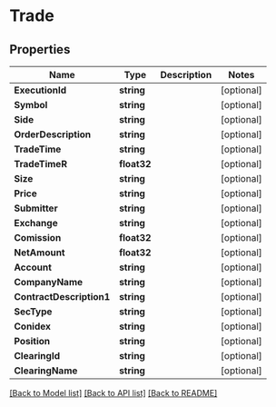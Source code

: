 # Trade

## Properties

Name | Type | Description | Notes
------------ | ------------- | ------------- | -------------
**ExecutionId** | **string** |  | [optional] 
**Symbol** | **string** |  | [optional] 
**Side** | **string** |  | [optional] 
**OrderDescription** | **string** |  | [optional] 
**TradeTime** | **string** |  | [optional] 
**TradeTimeR** | **float32** |  | [optional] 
**Size** | **string** |  | [optional] 
**Price** | **string** |  | [optional] 
**Submitter** | **string** |  | [optional] 
**Exchange** | **string** |  | [optional] 
**Comission** | **float32** |  | [optional] 
**NetAmount** | **float32** |  | [optional] 
**Account** | **string** |  | [optional] 
**CompanyName** | **string** |  | [optional] 
**ContractDescription1** | **string** |  | [optional] 
**SecType** | **string** |  | [optional] 
**Conidex** | **string** |  | [optional] 
**Position** | **string** |  | [optional] 
**ClearingId** | **string** |  | [optional] 
**ClearingName** | **string** |  | [optional] 

[[Back to Model list]](../README.md#documentation-for-models) [[Back to API list]](../README.md#documentation-for-api-endpoints) [[Back to README]](../README.md)


